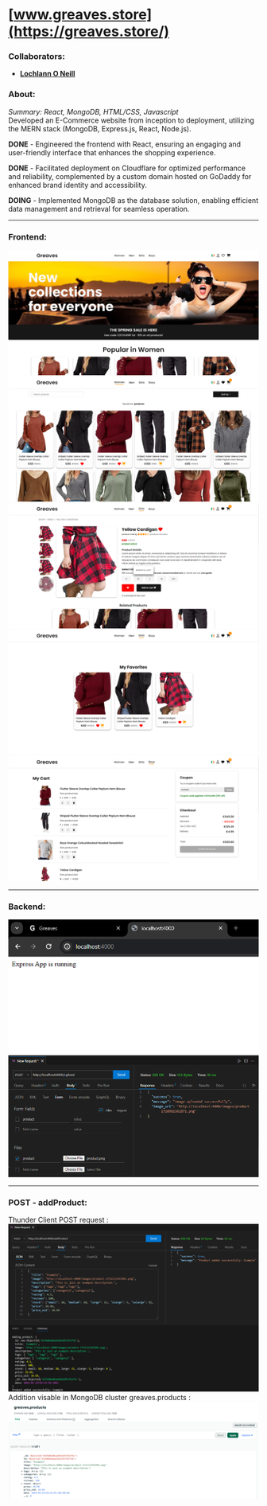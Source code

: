 <!--https://github.com/darsaveli/Readme-Markdown-Syntax-->

# [www.greaves.store](https://greaves.store/)
### Collaborators:
* **[Lochlann O Neill](https://github.com/lochlannoneill)**

### About:
_Summary: React, MongoDB, HTML/CSS, Javascript_  
Developed an E-Commerce website from inception to deployment, utilizing the MERN stack (MongoDB, Express.js, React, Node.js).  
  
**DONE** - Engineered the frontend with React, ensuring an engaging and user-friendly interface that enhances the shopping experience.  

**DONE** - Facilitated deployment on Cloudflare for optimized performance and reliability, complemented by a custom domain hosted on GoDaddy for enhanced brand identity and accessibility.  
  
**DOING** - Implemented MongoDB as the database solution, enabling efficient data management and retrieval for seamless operation.  
  
-----
  
### Frontend:
![home](https://github.com/lochlannoneill/greaves/blob/main/screenshots/home.png?raw=true)  
![category](https://github.com/lochlannoneill/greaves/blob/main/screenshots/category.png?raw=true)  
![product](https://github.com/lochlannoneill/greaves/blob/main/screenshots/product.png?raw=true)  
![favorites](https://github.com/lochlannoneill/greaves/blob/main/screenshots/favorites.png?raw=true)  
![cart](https://github.com/lochlannoneill/greaves/blob/main/screenshots/cart.png?raw=true)  
  
-----
  
### Backend:
![backend](https://github.com/lochlannoneill/greaves/blob/main/screenshots/backend.png?raw=true)  
![post-image](https://github.com/lochlannoneill/greaves/blob/main/screenshots/post-image.png?raw=true)  
  
-----
  
### POST - addProduct:
Thunder Client POST request :
![addProduct_1](https://github.com/lochlannoneill/greaves/blob/main/screenshots/addProduct_1.png?raw=true)  
Addition visable in MongoDB cluster greaves.products :
![addProduct_2](https://github.com/lochlannoneill/greaves/blob/main/screenshots/addProduct_2.png?raw=true)  

